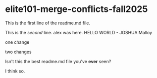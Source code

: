 # elite101-merge-conflicts-fall2025

This is the first line of the readme.md file.

This is the _second_ line. alex was here. HELLO WORLD - JOSHUA Malloy 

one change

two changes

Isn't this the best readme.md file you've **ever** seen?

I think so.
